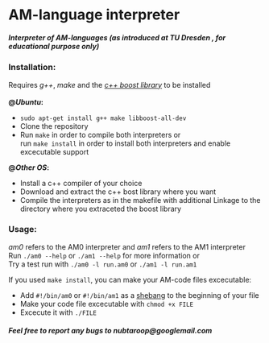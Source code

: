 AM-language interpreter
==============

<h5>Interpreter of AM-languages (as introduced at <i>TU Dresden</i> , for educational purpose only)</h5>

<h3>Installation:</h3>
  Requires <i>g++</i>, <i>make</i> and the <a href="http://boost.org"><i>c++ boost library</i></a> to be installed<br>
  <br>
  <b>@<i>Ubuntu</i>:</b>
  <ul>
    <li><code>sudo apt-get install g++ make libboost-all-dev</code></li>
    <li>Clone the repository</li>
    <li>Run <code>make</code> in order to compile both interpreters or <br>
    run <code>make install</code> in order to install both interpreters and enable excecutable support</li>
  </ul>
  <b>@<i>Other OS</i>:</b>
  <ul>
    <li>Install a c++ compiler of your choice</li>
    <li> Download and extract the c++ bost library where you want</li>
    <li>Compile the interpreters as in the makefile with additional Linkage to the directory where you extraceted the boost library</li>
  </ul>
<h3>Usage:</h3>
  <i>am0</i> refers to the AM0 interpreter and <i>am1</i> refers to the AM1 interpreter<br>
  Run <code>./am0 --help</code> or <code>./am1 --help</code> for more information or<br>
  Try a test run with <code>./am0 -l run.am0</code> or <code>./am1 -l run.am1</code><br>
  
  If you used <code>make install</code>, you can make your AM-code files excecutable:
  <ul>
    <li>Add <code>#!/bin/am0</code> or <code>#!/bin/am1</code> as a <a href="http://en.wikipedia.org/wiki/Shebang_(Unix)">shebang</a> to the beginning of your file</li>
    <li>Make your code file excecutable with <code>chmod +x FILE</code></li>
    <li>Excecute it with <code>./FILE</code></li>
  </ul>

<h5>Feel free to report any bugs to nubtaroop@googlemail.com</h5>
